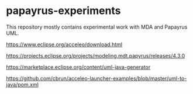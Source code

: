 # papayrus-experiments

This repository mostly contains experimental work with MDA and Papayrus UML.

https://www.eclipse.org/acceleo/download.html


https://projects.eclipse.org/projects/modeling.mdt.papyrus/releases/4.3.0

https://marketplace.eclipse.org/content/uml-java-generator

https://github.com/cbrun/acceleo-launcher-examples/blob/master/uml-to-java/pom.xml


